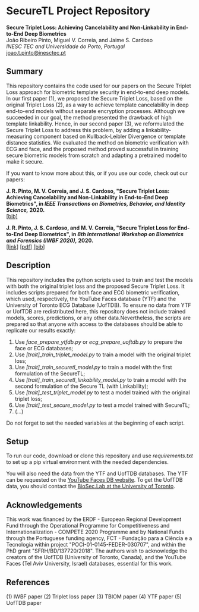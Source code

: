 # SecureTL Project Repository

**Secure Triplet Loss: Achieving Cancelability and Non-Linkability in End-to-End Deep Biometrics**    
João Ribeiro Pinto, Miguel V. Correia, and Jaime S. Cardoso    
*INESC TEC and Universidade do Porto, Portugal*   
joao.t.pinto@inesctec.pt

## Summary
This repository contains the code used for our papers on the Secure Triplet Loss approach for biometric template security in end-to-end deep models. In our first paper (1), we proposed the Secure Triplet Loss, based on the original Triplet Loss (2), as a way to achieve template cancelability in deep end-to-end models without separate encryption processes. Although we succeeded in our goal, the method presented the drawback of high template linkability. Hence, in our second paper (3), we reformulated the Secure Triplet Loss to address this problem, by adding a linkability-measuring component based on Kullback-Leibler Divergence or template distance statistics. We evaluated the method on biometric verification with ECG and face, and the proposed method proved successful in training secure biometric models from scratch and adapting a pretrained model to make it secure.

If you want to know more about this, or if you use our code, check out our papers:  

**J. R. Pinto, M. V. Correia, and J. S. Cardoso, "Secure Triplet Loss: Achieving Cancelability and Non-Linkability in End-to-End Deep Biometrics", in *IEEE Transactions on Biometrics, Behavior, and Identity Science,* 2020.**    
[[bib]](https://github.com/jtrpinto/xECG/blob/master/citation_tbiom.bib)

**J. R. Pinto, J. S. Cardoso, and M. V. Correia, "Secure Triplet Loss for End-to-End Deep Biometrics", in *8th International Workshop on Biometrics and Forensics (IWBF 2020),* 2020.**    
[[link]](https://ieeexplore.ieee.org/document/9107958) [[pdf]](https://jtrpinto.github.io/files/pdf/jpinto2020iwbf.pdf) [[bib]](https://jtrpinto.github.io/files/bibtex/jpinto2020iwbf1.bib)

## Description
This repository includes the python scripts used to train and test the models with both the original triplet loss and the proposed Secure Triplet Loss. It includes scripts prepared for both face and ECG biometric verification, which used, respectively, the YouTube Faces database (YTF) and the University of Toronto ECG Database (UofTDB). To ensure no data from YTF or UofTDB are redistributed here, this repository does not include trained models, scores, predictions, or any other data.Nevertheless, the scripts are prepared so that anyone with access to the databases should be able to replicate our results exactly:
1. Use *face_prepare_ytfdb.py* or *ecg_prepare_uoftdb.py* to prepare the face or ECG databases;
2. Use *[trait]_train_triplet_model.py* to train a model with the original triplet loss;
3. Use *[trait]_train_securetl_model.py* to train a model with the first formulation of the SecureTL;
4. Use *[trait]_train_securetl_linkability_model.py* to train a model with the second formulation of the Secure TL (with Linkability);
5. Use *[trait]_test_triplet_model.py* to test a model trained with the original triplet loss;
6. Use *[trait]_test_secure_model.py* to test a model trained with SecureTL;
7. (...) 

Do not forget to set the needed variables at the beginning of each script.

## Setup
To run our code, download or clone this repository and use *requirements.txt* to set up a pip virtual environment with the needed dependencies.

You will also need the data from the YTF and UofTDB databases. The YTF can be requested on the [YouTube Faces DB website](https://www.cs.tau.ac.il/~wolf/ytfaces/). To get the UofTDB data, you should contact the [BioSec.Lab at the University of Toronto](https://www.comm.utoronto.ca/~biometrics/). 

## Acknowledgements
This work was financed by the ERDF - European Regional Development Fund through the Operational Programme for Competitiveness and Internationalization - COMPETE 2020 Programme and by National Funds through the Portuguese funding agency, FCT - Fundação para a Ciência e a Tecnologia within project "POCI-01-0145-FEDER-030707", and within the PhD grant "SFRH/BD/137720/2018". The authors wish to acknowledge the creators of the UofTDB (University of Toronto, Canada), and the YouTube Faces (Tel Aviv University, Israel) databases, essential for this work.

## References
(1) IWBF paper
(2) Triplet loss paper
(3) TBIOM paper
(4) YTF paper
(5) UofTDB paper






